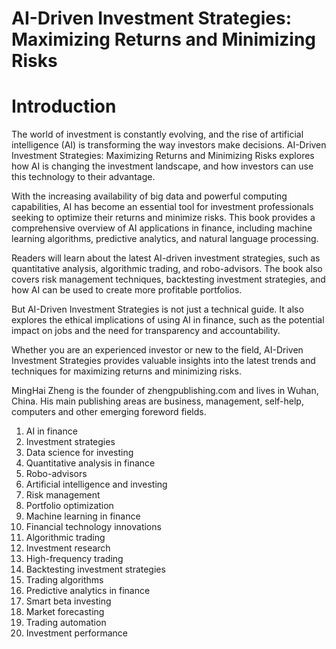 # AI-Driven Investment Strategies: Maximizing Returns and Minimizing Risks

# Introduction

The world of investment is constantly evolving, and the rise of artificial intelligence (AI) is transforming the way investors make decisions. AI-Driven Investment Strategies: Maximizing Returns and Minimizing Risks explores how AI is changing the investment landscape, and how investors can use this technology to their advantage.

With the increasing availability of big data and powerful computing capabilities, AI has become an essential tool for investment professionals seeking to optimize their returns and minimize risks. This book provides a comprehensive overview of AI applications in finance, including machine learning algorithms, predictive analytics, and natural language processing.

Readers will learn about the latest AI-driven investment strategies, such as quantitative analysis, algorithmic trading, and robo-advisors. The book also covers risk management techniques, backtesting investment strategies, and how AI can be used to create more profitable portfolios.

But AI-Driven Investment Strategies is not just a technical guide. It also explores the ethical implications of using AI in finance, such as the potential impact on jobs and the need for transparency and accountability.

Whether you are an experienced investor or new to the field, AI-Driven Investment Strategies provides valuable insights into the latest trends and techniques for maximizing returns and minimizing risks.

MingHai Zheng is the founder of zhengpublishing.com and lives in Wuhan, China. His main publishing areas are business, management, self-help, computers and other emerging foreword fields.



1. AI in finance
2. Investment strategies
3. Data science for investing
4. Quantitative analysis in finance
5. Robo-advisors
6. Artificial intelligence and investing
7. Risk management
8. Portfolio optimization
9. Machine learning in finance
10. Financial technology innovations
11. Algorithmic trading
12. Investment research
13. High-frequency trading
14. Backtesting investment strategies
15. Trading algorithms
16. Predictive analytics in finance
17. Smart beta investing
18. Market forecasting
19. Trading automation
20. Investment performance

